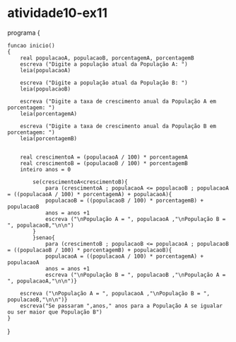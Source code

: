 # atividade10-ex11
programa
{
	
	funcao inicio()
	{
		real populacaoA, populacaoB, porcentagemA, porcentagemB
		escreva ("Digite a população atual da População A: ")
		leia(populacaoA)

		escreva ("Digite a população atual da População B: ")
		leia(populacaoB)

		escreva ("Digite a taxa de crescimento anual da População A em porcentagem: ")
		leia(porcentagemA)

		escreva ("Digite a taxa de crescimento anual da População B em porcentagem: ")
		leia(porcentagemB)


		real crescimentoA = (populacaoA / 100) * porcentagemA
		real crescimentoB = (populacaoB / 100) * porcentagemB
		inteiro anos = 0

			se(crescimentoA<crescimentoB){
				para (crescimentoA ; populacaoA <= populacaoB ; populacaoA = ((populacaoA / 100) * porcentagemA) + populacaoA){
				populacaoB = ((populacaoB / 100) * porcentagemB) + populacaoB
				anos = anos +1
				escreva ("\nPopulação A = ", populacaoA ,"\nPopulação B = ", populacaoB,"\n\n")
			}
			}senao{
				para (crescimentoB ; populacaoB <= populacaoA ; populacaoB = ((populacaoB / 100) * porcentagemB) + populacaoB){
				populacaoA = ((populacaoA / 100) * porcentagemA) + populacaoA
				anos = anos +1
				escreva ("\nPopulação B = ", populacaoB ,"\nPopulação A = ", populacaoA,"\n\n")}
		
		escreva ("\nPopulação A = ", populacaoA ,"\nPopulação B = ", populacaoB,"\n\n")}
		escreva("Se passaram ",anos," anos para a População A se igualar ou ser maior que População B")
	}
}
